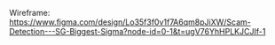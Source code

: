 Wireframe: https://www.figma.com/design/Lo35f3f0v1f7A6qm8pJiXW/Scam-Detection---SG-Biggest-Sigma?node-id=0-1&t=ugV76YhHPLKJCJIf-1

